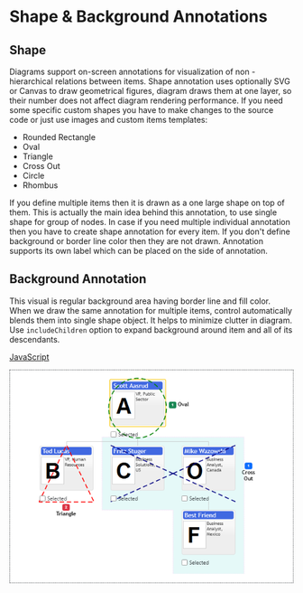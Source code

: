 # Shape & Background Annotations
## Shape
Diagrams support on-screen annotations for visualization of non - hierarchical relations between items. Shape annotation uses optionally SVG or Canvas to draw geometrical figures, diagram draws them at one layer, so their number does not affect diagram rendering performance. If you need some specific custom shapes you have to make changes to the source code or just use images and custom items templates:
* Rounded Rectangle
* Oval
* Triangle
* Cross Out
* Circle
* Rhombus

If you define multiple items then it is drawn as a one large shape on top of them. This is actually the main idea behind this annotation, to use single shape for group of nodes. In case if you need multiple individual annotation then you have to create shape annotation for every item. If you don't define background or border line color then they are not drawn. Annotation supports its own label which can be placed on the side of annotation.

## Background Annotation
This visual is regular background area having border line and fill color. When we draw the same annotation for multiple items, control automatically blends them into single shape object. It helps to minimize clutter in diagram. Use `includeChildren` option to expand background around item and all of its descendants. 

[JavaScript](javascript.controls/CaseShapeAnnotation.html)

![Screenshot](javascript.controls/__image_snapshots__/CaseShapeAnnotation-snap.png)